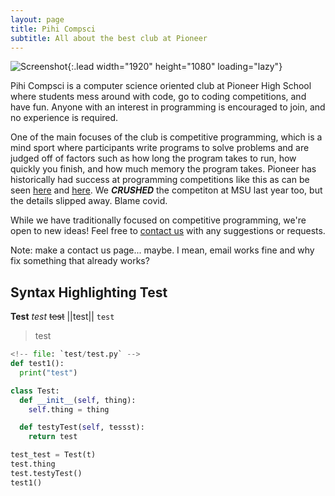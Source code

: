 ```yaml
---
layout: page
title: Pihi Compsci
subtitle: All about the best club at Pioneer
---
```


![Screenshot](assets/img/blog/hydejack-9.jpg){:.lead width="1920" height="1080" loading="lazy"}

Pihi Compsci is a computer science oriented club at Pioneer High School where students mess around with code, go to coding competitions, and have fun. Anyone with an interest in programming is encouraged to join, and no experience is required.

One of the main focuses of the club is competitive programming, which is a mind sport where participants write programs to solve problems and are judged off of factors such as how long the program takes to run, how quickly you finish, and how much memory the program takes. Pioneer has historically had success at programming competitions like this as can be seen [here](https://news.a2schools.org/pioneer-high-school-coding-team-excels-at-recent-competitions/) and [here](https://news.a2schools.org/pioneer-students-shine-at-computer-science-competition/). We **_CRUSHED_** the competiton at MSU last year too, but the details slipped away. Blame covid. 

While we have traditionally focused on competitive programming, we're open to new ideas! Feel free to [contact us](mailto:s.sophi.w@gmail.com) with any suggestions or requests.

Note: make a contact us page... maybe. I mean, email works fine and why fix something that already works?


## Syntax Highlighting Test
**Test** _test_ ~~test~~ ||test|| `test` 
> test

```python
<!-- file: `test/test.py` -->
def test1():
  print("test")

class Test:
  def __init__(self, thing):
    self.thing = thing

  def testyTest(self, tessst):
    return test

test_test = Test(t)
test.thing
test.testyTest()
test1()
```
